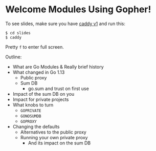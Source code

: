 # Welcome Modules Using Gopher!

To see slides, make sure you have [caddy v1](https://caddyserver.com/v1/)
and run this:

```console
$ cd slides
$ caddy
```

Pretty `f` to enter full screen.

Outline:

- What are Go Modules & Really brief history
- What changed in Go 1.13
  - Public proxy
  - Sum DB
    - go.sum and trust on first use
- Impact of the sum DB on you
- Impact for private projects
- What knobs to turn
  - `GOPRIVATE`
  - `GONOSUMDB`
  - `GOPROXY`
- Changing the defaults
  - Alternatives to the public proxy
  - Running your own private proxy
    - And its impact on the sum DB
